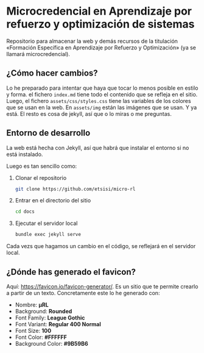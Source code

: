 # Microcredencial en Aprendizaje por refuerzo y optimización de sistemas

Repositorio para almacenar la web y demás recursos de la titulación
«Formación Específica en Aprendizaje por Refuerzo y Optimización» (ya se
llamará microcredencial).

## ¿Cómo hacer cambios?

Lo he preparado para intentar que haya que tocar lo menos posible en
estilo y forma. el fichero `index.md` tiene todo el contenido que se
refleja en el sitio. Luego, el fichero `assets/css/styles.css` tiene las
variables de los colores que se usan en la web. En `assets/img` están
las imágenes que se usan. Y ya está. El resto es cosa de jekyll, así que
o lo miras o me preguntas.

## Entorno de desarrollo

La web está hecha con Jekyll, así que habrá que instalar el entorno si
no está instalado.

Luego es tan sencillo como:

1. Clonar el repositorio

    ```bash
    git clone https://github.com/etsisi/micro-rl
    ```

2. Entrar en el directorio del sitio

    ```bash
    cd docs
    ```

3. Ejecutar el servidor local

    ```bash
    bundle exec jekyll serve
    ```

Cada vezs que hagamos un cambio en el código, se reflejará en el
servidor local.

## ¿Dónde has generado el favicon?

Aquí: <https://favicon.io/favicon-generator/>. Es un sitio que te
permite crearlo a partir de un texto. Concretamente este lo he generado
con:

- Nombre: **µRL**
- Background: **Rounded**
- Font Family: **League Gothic**
- Font Variant: **Regular 400 Normal**
- Font Size: **100**
- Font Color: **#FFFFFF**
- Background Color: **#9B59B6**

